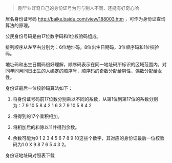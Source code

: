 > 刚毕业好奇自己的身份证号为何与别人不同，还挺有好奇心哈

居名身份证号码 http://baike.baidu.com/view/188003.htm ，可作为身份证查询算法的原理。

公民身份号码是由17位数字码和1位校验码组成。

排列顺序从左至右分别为：6位地址码，8位出生日期码，3位顺序码和1位校验码。

地址码和出生日期码很好理解，顺序码表示在同一地址码所标识的区域范围内，对同年同月同日出生的人编定的顺序号，顺序码的奇数分配给男性，偶数分配给女性。

身份证最后一位校验码算法如下：

1. 将身份证号码前17位数分别乘以不同的系数，从第1位到第17位的系数分别为：7 9 10 5 8 4 2 1 6 3 7 9 10 5 8 4 2

2. 将得到的17个乘积相加。

3. 将相加后的和除以11并得到余数。

4. 余数可能为0 1 2 3 4 5 6 7 8 9 10这些个数字，其对应的身份证最后一位校验码为1 0 X 9 8 7 6 5 4 3 2。

身份证地址码对照表下载
